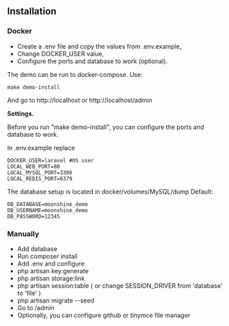 ## Installation

### Docker
- Create a .env file and copy the values from .env.example,
- Change DOCKER_USER value,
- Configure the ports and database to work (optional).

The demo can be run to docker-compose. Use:
```
make demo-install
```
And go to http://localhost or http://localhost/admin

**Settings.**

Before you run "make demo-install", you can configure the ports and database to work.

In .env.example replace
```
DOCKER_USER=laravel #OS user
LOCAL_WEB_PORT=80
LOCAL_MYSQL_PORT=3306
LOCAL_REDIS_PORT=6379
```

The database setup is located in docker/volumes/MySQL/dump
Default:
```
DB_DATABASE=moonshine_demo
DB_USERNAME=moonshine_demo
DB_PASSWORD=12345
```

### Manually
- Add database
- Run composer install
- Add .env and configure
- php artisan key:generate
- php artisan storage:link
- php artisan session:table ( or change SESSION_DRIVER from 'database' to 'file' )
- php artisan migrate --seed
- Go to /admin
- Optionally, you can configure github or tinymce file manager
